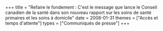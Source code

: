 +++
title = "Refaire le fondement : C'est le message que lance le Conseil canadien de la santé dans son nouveau rapport sur les soins de santé primaires et les soins à domicile"
date = 2008-01-31
themes = ["Accès et temps d'attente"]
types = ["Communiqués de presse"]
+++
